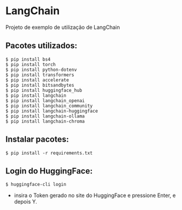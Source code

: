 # LangChain

Projeto de exemplo de utilização de LangChain

## Pacotes utilizados:

```
$ pip install bs4
$ pip install torch
$ pip install python-dotenv
$ pip install transformers
$ pip install accelerate
$ pip install bitsandbytes
$ pip install huggingface_hub
$ pip install langchain
$ pip install langchain_openai
$ pip install langchain_community
$ pip install langchain-huggingface
$ pip install langchain-ollama 
$ pip install langchain-chroma
```

## Instalar pacotes:

```
$ pip install -r requirements.txt
```

## Login do HuggingFace:

```
$ huggingface-cli login
```

* insira o Token gerado no site do HuggingFace e pressione Enter, e depois Y.